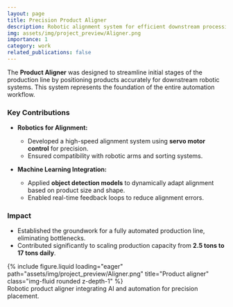 ```yaml
---
layout: page
title: Precision Product Aligner
description: Robotic alignment system for efficient downstream processing.
img: assets/img/project_preview/Aligner.png
importance: 1
category: work
related_publications: false
---
```


The **Product Aligner** was designed to streamline initial stages of the production line by positioning products accurately for downstream robotic systems. This system represents the foundation of the entire automation workflow.

### Key Contributions

- **Robotics for Alignment:**
  - Developed a high-speed alignment system using **servo motor control** for precision.
  - Ensured compatibility with robotic arms and sorting systems.

- **Machine Learning Integration:**
  - Applied **object detection models** to dynamically adapt alignment based on product size and shape.
  - Enabled real-time feedback loops to reduce alignment errors.

### Impact

- Established the groundwork for a fully automated production line, eliminating bottlenecks.
- Contributed significantly to scaling production capacity from **2.5 tons to 17 tons daily**.

<div class="row">
    <div class="col-sm mt-3 mt-md-0">
        {% include figure.liquid loading="eager" path="assets/img/project_preview/Aligner.png" title="Product aligner" class="img-fluid rounded z-depth-1" %}
    </div>
</div>
<div class="caption">
    Robotic product aligner integrating AI and automation for precision placement.
</div>
